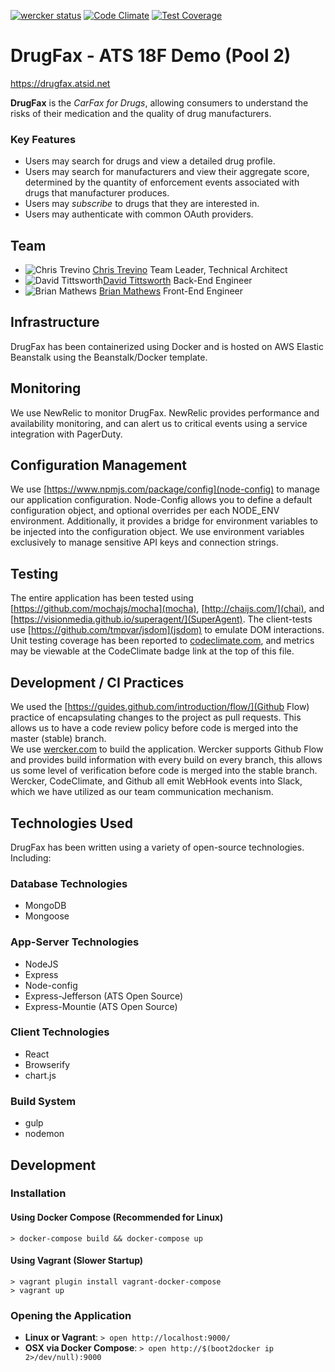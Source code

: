 [![wercker status](https://app.wercker.com/status/e39e9ad81e711bf363bb159deddb9e7a/s/master "wercker status")](https://app.wercker.com/project/bykey/e39e9ad81e711bf363bb159deddb9e7a)
[![Code Climate](https://codeclimate.com/repos/55845aeb6956805917006f76/badges/bae1be1b55e103c9689c/gpa.svg)](https://codeclimate.com/repos/55845aeb6956805917006f76/feed)
[![Test Coverage](https://codeclimate.com/repos/55845aeb6956805917006f76/badges/bae1be1b55e103c9689c/coverage.svg)](https://codeclimate.com/repos/55845aeb6956805917006f76/coverage)

# DrugFax - ATS 18F Demo (Pool 2)

https://drugfax.atsid.net

**DrugFax** is the *CarFax for Drugs*, allowing consumers to understand the risks of their medication and the quality of drug manufacturers. 

### Key Features
* Users may search for drugs and view a detailed drug profile.
* Users may search for manufacturers and view their aggregate score, determined by the quantity of enforcement events associated with drugs that manufacturer produces.
* Users may *subscribe* to drugs that they are interested in. 
* Users may authenticate with common OAuth providers.

## Team
* ![Chris Trevino](https://avatars0.githubusercontent.com/u/113544?v=3&s=40) [Chris Trevino](http://www.github.com/darthtrevino) Team Leader, Technical Architect 
* ![David Tittsworth](https://avatars0.githubusercontent.com/u/2513737?v=3&s=40)[David Tittsworth](http://www.github.com/stopyoukid) Back-End Engineer
* ![Brian Mathews](https://avatars0.githubusercontent.com/u/848347?v=3&s=40) [Brian Mathews](http://ww.github.com/bmathews) Front-End Engineer

## Infrastructure
DrugFax has been containerized using Docker and is hosted on AWS Elastic Beanstalk using the Beanstalk/Docker template. 

## Monitoring
We use NewRelic to monitor DrugFax. NewRelic provides performance and availability monitoring, and can alert us to critical events using a service integration with PagerDuty.
 
## Configuration Management
We use [https://www.npmjs.com/package/config](node-config) to manage our application configuration. 
Node-Config allows you to define a default configuration object, and optional overrides per each NODE_ENV environment. 
Additionally, it provides a bridge for environment variables to be injected into the configuration object. 
We use environment variables exclusively to manage sensitive API keys and connection strings.

## Testing
The entire application has been tested using [https://github.com/mochajs/mocha](mocha), [http://chaijs.com/](chai), and [https://visionmedia.github.io/superagent/](SuperAgent). 
The client-tests use [https://github.com/tmpvar/jsdom](jsdom) to emulate DOM interactions. 
Unit testing coverage has been reported to [codeclimate.com](CodeClimate), and metrics may be viewable at the CodeClimate badge link at the top of this file.

## Development / CI Practices
We used the [https://guides.github.com/introduction/flow/](Github Flow) practice of encapsulating changes to the project as pull requests. 
This allows us to have a code review policy before code is merged into the master (stable) branch.  
We use [wercker.com](Wercker) to build the application.
Wercker supports Github Flow and provides build information with every build on every branch, this allows us some level of verification before code is merged into the stable branch.
Wercker, CodeClimate, and Github all emit WebHook events into Slack, which we have utilized as our team communication mechanism.

## Technologies Used
DrugFax has been written using a variety of open-source technologies. Including:

### Database Technologies
* MongoDB
* Mongoose

### App-Server Technologies
* NodeJS
* Express
* Node-config
* Express-Jefferson (ATS Open Source)
* Express-Mountie (ATS Open Source)

### Client Technologies
* React
* Browserify
* chart.js

### Build System
* gulp
* nodemon

## Development
### Installation
#### Using Docker Compose (Recommended for Linux)
    > docker-compose build && docker-compose up
        
#### Using Vagrant (Slower Startup)
    > vagrant plugin install vagrant-docker-compose
    > vagrant up
    
### Opening the Application
* **Linux or Vagrant**: `> open http://localhost:9000/`
* **OSX via Docker Compose**: `> open http://$(boot2docker ip 2>/dev/null):9000`

